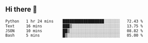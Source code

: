 ## Hi there 👋

<!--START_SECTION:waka-->

```txt
Python   1 hr 24 mins    ██████████████████░░░░░░░   72.43 %
Text     16 mins         ███▒░░░░░░░░░░░░░░░░░░░░░   13.75 %
JSON     10 mins         ██▒░░░░░░░░░░░░░░░░░░░░░░   08.82 %
Bash     5 mins          █▒░░░░░░░░░░░░░░░░░░░░░░░   05.00 %
```

<!--END_SECTION:waka-->

<!--
**OliverShang/OliverShang** is a ✨ _special_ ✨ repository because its `README.md` (this file) appears on your GitHub profile.

Here are some ideas to get you started:

- 🔭 I’m currently working on ...
- 🌱 I’m currently learning ...
- 👯 I’m looking to collaborate on ...
- 🤔 I’m looking for help with ...
- 💬 Ask me about ...
- 📫 How to reach me: ...
- 😄 Pronouns: ...
- ⚡ Fun fact: ...
-->
